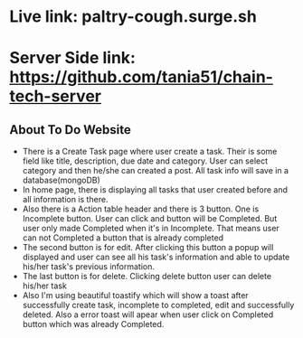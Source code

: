 # Live link: paltry-cough.surge.sh
# Server Side link: https://github.com/tania51/chain-tech-server

## About To Do Website
* There is a Create Task page where user create a task. Their is some field like title, description, due date and category. User can select category and then he/she can created a post. All task info will save in a database(mongoDB)
* In home page, there is displaying all tasks that user created before and all information is there.
* Also there is a Action table header and there is 3 button. One is Incomplete button. User can click and button will be Completed. But user only made Completed when it's in Incomplete. That means user can not Completed a button that is already completed
* The second button is for edit. After clicking this button a popup will displayed and user can see all his task's information and able to update his/her task's previous information.
* The last button is for delete. Clicking delete button user can delete his/her task
* Also I'm using beautiful toastify which will show a toast after successfully create task, incomplete to completed, edit and successfully deleted. Also a error toast will apear when user click on Completed button which was already Completed.